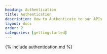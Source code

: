 ```yaml
---
heading: Authentication
title: Authentication
description: How to Authenticate to our APIs
layout: docs
order: 2
categories: [gettingstarted]
---
```


{% include authentication.md %}
